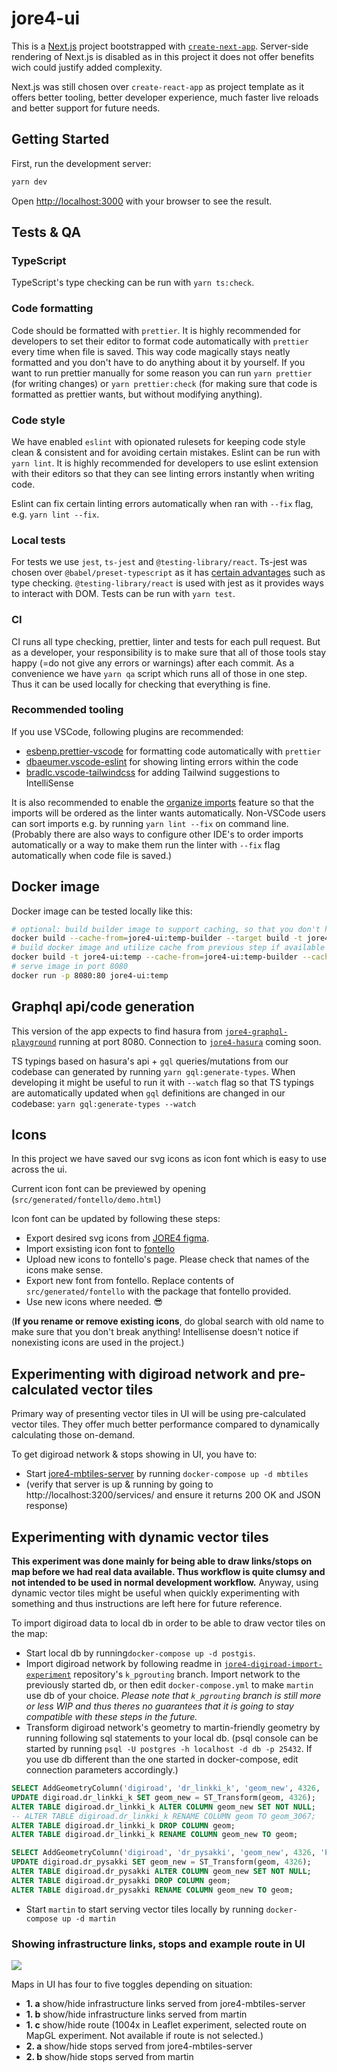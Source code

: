 # jore4-ui

This is a [Next.js](https://nextjs.org/) project bootstrapped with [`create-next-app`](https://github.com/vercel/next.js/tree/canary/packages/create-next-app).
Server-side rendering of Next.js is disabled as in this project it does not offer benefits wich could justify added complexity.

Next.js was still chosen over `create-react-app` as project template as it offers better tooling, better developer experience, much faster live reloads and better support for future needs.

## Getting Started

First, run the development server:

```bash
yarn dev
```

Open [http://localhost:3000](http://localhost:3000) with your browser to see the result.

## Tests & QA

### TypeScript

TypeScript's type checking can be run with `yarn ts:check`.

### Code formatting

Code should be formatted with `prettier`. It is highly recommended for developers to set their editor to format code automatically with `prettier` every time when file is saved.
This way code magically stays neatly formatted and you don't have to do anything about it by yourself.
If you want to run prettier manually for some reason you can run `yarn prettier` (for writing changes) or `yarn prettier:check` (for making sure that code is formatted as prettier wants, but without modifying anything).

### Code style

We have enabled `eslint` with opionated rulesets for keeping code style clean & consistent and for avoiding certain mistakes. Eslint can be run with `yarn lint`. It is highly recommended for developers to use eslint extension with their editors so that they can see linting errors instantly when writing code.

Eslint can fix certain linting errors automatically when ran with `--fix` flag, e.g. `yarn lint --fix`.

### Local tests

For tests we use `jest`, `ts-jest` and `@testing-library/react`.
Ts-jest was chosen over `@babel/preset-typescript` as it has [certain advantages](https://kulshekhar.github.io/ts-jest/docs/babel7-or-ts/) such as type checking.
`@testing-library/react` is used with jest as it provides ways to interact with DOM.
Tests can be run with `yarn test`.

### CI

CI runs all type checking, prettier, linter and tests for each pull request. But as a developer, your responsibility is to make sure that all of those tools stay happy (=do not give any errors or warnings) after each commit. As a convenience we have `yarn qa` script which runs all of those in one step. Thus it can be used locally for checking that everything is fine.

### Recommended tooling

If you use VSCode, following plugins are recommended:

- [esbenp.prettier-vscode](https://marketplace.visualstudio.com/items?itemName=esbenp.prettier-vscode) for formatting code automatically with `prettier`
- [dbaeumer.vscode-eslint](https://marketplace.visualstudio.com/items?itemName=dbaeumer.vscode-eslint) for showing linting errors within the code
- [bradlc.vscode-tailwindcss](https://marketplace.visualstudio.com/items?itemName=bradlc.vscode-tailwindcss) for adding Tailwind suggestions to IntelliSense

It is also recommended to enable the [organize imports](https://code.visualstudio.com/docs/languages/typescript#_organize-imports) feature so that the imports will be ordered as the linter wants automatically.
Non-VSCode users can sort imports e.g. by running `yarn lint --fix` on command line.
(Probably there are also ways to configure other IDE's to order imports automatically or a way to make them run the linter with `--fix` flag automatically when code file is saved.)

## Docker image

Docker image can be tested locally like this:

```bash
# optional: build builder image to support caching, so that you don't have to e.g. run yarn install from scratch every time even if dependencies have stayed the same
docker build --cache-from=jore4-ui:temp-builder --target build -t jore4-ui:temp-builder .
# build docker image and utilize cache from previous step if available
docker build -t jore4-ui:temp --cache-from=jore4-ui:temp-builder --cache-from=jore4-ui:temp .
# serve image in port 8080
docker run -p 8080:80 jore4-ui:temp
```

## Graphql api/code generation

This version of the app expects to find hasura from [`jore4-graphql-playground`](https://github.com/HSLdevcom/jore4-graphql-playground) running at port 8080.
Connection to [`jore4-hasura`](https://github.com/HSLdevcom/jore4-hasura) coming soon.

TS typings based on hasura's api + `gql` queries/mutations from our codebase can generated by running `yarn gql:generate-types`.
When developing it might be useful to run it with `--watch` flag so that TS typings are automatically updated when `gql` definitions are changed in our codebase: `yarn gql:generate-types --watch`

## Icons

In this project we have saved our svg icons as icon font which is easy to use across the ui.

Current icon font can be previewed by opening (`src/generated/fontello/demo.html`)

Icon font can be updated by following these steps:

- Export desired svg icons from [JORE4 figma](https://www.figma.com/file/ImSTkCqQn0nhVUtMcUm41P/JORE-4.0-UX?node-id=1503%3A53530).
- Import exsisting icon font to [fontello](https://fontello.com/)
- Upload new icons to fontello's page. Please check that names of the icons make sense.
- Export new font from fontello. Replace contents of `src/generated/fontello` with the package that fontello provided.
- Use new icons where needed. 😎

(**If you rename or remove existing icons**, do global search with old name to make sure that you don't break anything!
Intellisense doesn't notice if nonexisting icons are used in the project.)

## Experimenting with digiroad network and pre-calculated vector tiles

Primary way of presenting vector tiles in UI will be using pre-calculated vector tiles.
They offer much better performance compared to dynamically calculating those on-demand.

To get digiroad network & stops showing in UI, you have to:

- Start [jore4-mbtiles-server](https://github.com/HSLdevcom/jore4-mbtiles-server) by running `docker-compose up -d mbtiles`
- (verify that server is up & running by going to http://localhost:3200/services/ and ensure it returns 200 OK and JSON response)

## Experimenting with dynamic vector tiles

**This experiment was done mainly for being able to draw links/stops on map before we had real data available. Thus workflow is quite clumsy and not intended to be used in normal development workflow.**
Anyway, using dynamic vector tiles might be useful when quickly experimenting with something and thus instructions are left here for future reference.

To import digiroad data to local db in order to be able to draw vector tiles on the map:

- Start local db by running`docker-compose up -d postgis`.
- Import digiroad network by following readme in [`jore4-digiroad-import-experiment`](https://github.com/HSLdevcom/jore4-digiroad-import-experiment/tree/pgrouting) repository's `k_pgrouting` branch. Import network to the previously started db, or then edit `docker-compose.yml` to make `martin` use db of your choice. _Please note that `k_pgrouting` branch is still more or less WIP and thus theres no guarantees that it is going to stay compatible with these steps in the future._
- Transform digiroad network's geometry to martin-friendly geometry by running following sql statements to your local db. (psql console can be started by running `psql -U postgres -h localhost -d db -p 25432`. If you use db different than the one started in docker-compose, edit connection parameters accordingly.)

```sql
SELECT AddGeometryColumn('digiroad', 'dr_linkki_k', 'geom_new', 4326, 'LINESTRING', 3);
UPDATE digiroad.dr_linkki_k SET geom_new = ST_Transform(geom, 4326);
ALTER TABLE digiroad.dr_linkki_k ALTER COLUMN geom_new SET NOT NULL;
-- ALTER TABLE digiroad.dr_linkki_k RENAME COLUMN geom TO geom_3067;
ALTER TABLE digiroad.dr_linkki_k DROP COLUMN geom;
ALTER TABLE digiroad.dr_linkki_k RENAME COLUMN geom_new TO geom;
```

```sql
SELECT AddGeometryColumn('digiroad', 'dr_pysakki', 'geom_new', 4326, 'POINT', 2);
UPDATE digiroad.dr_pysakki SET geom_new = ST_Transform(geom, 4326);
ALTER TABLE digiroad.dr_pysakki ALTER COLUMN geom_new SET NOT NULL;
ALTER TABLE digiroad.dr_pysakki DROP COLUMN geom;
ALTER TABLE digiroad.dr_pysakki RENAME COLUMN geom_new TO geom;
```

- Start `martin` to start serving vector tiles locally by running `docker-compose up -d martin`

### Showing infrastructure links, stops and example route in UI

![][logo]

[logo]: https://jore4storage.blob.core.windows.net/jore4-ui/ui-toggles-v2.png

Maps in UI has four to five toggles depending on situation:

- **1. a** show/hide infrastructure links served from jore4-mbtiles-server
- **1. b** show/hide infrastructure links served from martin
- **1. c** show/hide route (1004x in Leaflet experiment, selected route on MapGL experiment. Not available if route is not selected.)
- **2. a** show/hide stops served from jore4-mbtiles-server
- **2. b** show/hide stops served from martin
